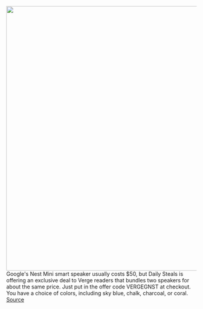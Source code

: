 <img src='https://cdn.vox-cdn.com/thumbor/8IS1X1zup1i3YTlkbsDsbiY4nX8=/0x0:2040x1360/1200x800/filters:focal(772x579:1098x905)/cdn.vox-cdn.com/uploads/chorus_image/image/66423702/cwelch_191016_3737_0002.0.jpg' width='700px' /><br/>
Google's Nest Mini smart speaker usually costs $50, but Daily Steals is offering an exclusive deal to Verge readers that bundles two speakers for about the same price. Just put in the offer code VERGEGNST at checkout. You have a choice of colors, including sky blue, chalk, charcoal, or coral.
<a href='https://www.theverge.com/good-deals/2020/3/3/21162824/google-nest-mini-speaker-sale-sandisk-microsd-nintendo-switch-daily-steals'> Source <a/>